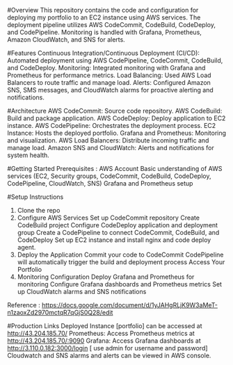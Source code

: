 #Overview
This repository contains the code and configuration for deploying my portfolio to an EC2 instance using AWS services. The deployment pipeline utilizes AWS CodeCommit, CodeBuild, CodeDeploy, and CodePipeline. Monitoring is handled with Grafana, Prometheus, Amazon CloudWatch, and SNS for alerts.

#Features
Continuous Integration/Continuous Deployment (CI/CD): Automated deployment using AWS CodePipeline, CodeCommit, CodeBuild, and CodeDeploy.
Monitoring: Integrated monitoring with Grafana and Prometheus for performance metrics.
Load Balancing: Used AWS Load Balancers to route traffic and manage load.
Alerts: Configured Amazon SNS, SMS messages, and CloudWatch alarms for proactive alerting and notifications.


#Architecture
AWS CodeCommit: Source code repository.
AWS CodeBuild: Build and package application.
AWS CodeDeploy: Deploy application to EC2 instance.
AWS CodePipeline: Orchestrates the deployment process.
EC2 Instance: Hosts the deployed portfolio.
Grafana and Prometheus: Monitoring and visualization.
AWS Load Balancers: Distribute incoming traffic and manage load.
Amazon SNS and CloudWatch: Alerts and notifications for system health.


#Getting Started
Prerequisites : 
AWS Account 
Basic understanding of AWS services (EC2,  Security groups, CodeCommit, CodeBuild, CodeDeploy, CodePipeline, CloudWatch, SNS)
Grafana and Prometheus setup

#Setup Instructions

1. Clone the repo
2. Configure AWS Services
     Set up CodeCommit repository
     Create CodeBuild project
     Configure CodeDeploy application and deployment group
     Create a CodePipeline to connect CodeCommit, CodeBuild, and CodeDeploy
     Set up EC2 instance and install nginx and code deploy agent.
3. Deploy the Application
     Commit your code to CodeCommit
     CodePipeline will automatically trigger the build and deployment process
     Access Your Portfolio
4. Monitoring Configuration
     Deploy Grafana and Prometheus for monitoring
     Configure Grafana dashboards and Prometheus metrics
     Set up CloudWatch alarms and SNS notifications

Reference : https://docs.google.com/document/d/1yJAHgRLjK9W3aMeT-n1zaoxZd2970mctqR7qGjS0Q28/edit  

#Production Links 
Deployed Instance [portfolio] can be accessed at http://43.204.185.70/ 
Prometheus: Access Prometheus metrics at http://43.204.185.70/:9090
Grafana: Access Grafana dashboards at http://3.110.0.182:3000/login [ use admin for username and password] 
Cloudwatch and SNS alarms and alerts can be viewed in AWS console. 

